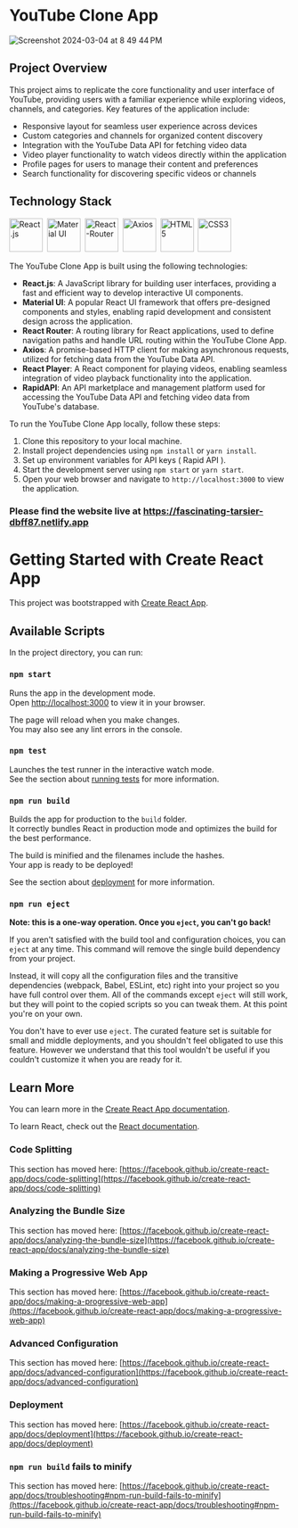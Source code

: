 # YouTube Clone App
![Screenshot 2024-03-04 at 8 49 44 PM](https://github.com/Ravi-7093/Youtube-Clone/assets/46593559/b2521efc-2695-4081-81a6-49d2074cc3b5)

## Project Overview 

This project aims to replicate the core functionality and user interface of YouTube, providing users with a familiar experience while exploring videos, channels, and categories. Key features of the application include:

- Responsive layout for seamless user experience across devices
- Custom categories and channels for organized content discovery
- Integration with the YouTube Data API for fetching video data
- Video player functionality to watch videos directly within the application
- Profile pages for users to manage their content and preferences
- Search functionality for discovering specific videos or channels

 ## Technology Stack    

 <img src="https://cdn.jsdelivr.net/gh/devicons/devicon@latest/icons/react/react-original.svg" title="React.js" alt="React.js" width="60" height="60"/>&nbsp;
 <img src="https://cdn.jsdelivr.net/gh/devicons/devicon@latest/icons/materialui/materialui-original.svg"  title="Material UI" alt="Material UI" width="60" height="60"/>&nbsp;
 <img src="https://cdn.jsdelivr.net/gh/devicons/devicon@latest/icons/reactrouter/reactrouter-original.svg" title="React-Router" alt="React-Router" width="60" height="60"/>&nbsp;
 <img src="https://cdn.jsdelivr.net/gh/devicons/devicon@latest/icons/axios/axios-plain-wordmark.svg" title="Axios" alt="Axios" width="60" height="60"/>&nbsp;
 <img src="https://cdn.jsdelivr.net/gh/devicons/devicon@latest/icons/html5/html5-original.svg" title="HTML5" alt="HTML5" width="60" height="60"/>&nbsp;
 <img src="https://cdn.jsdelivr.net/gh/devicons/devicon@latest/icons/css3/css3-original-wordmark.svg" title="CSS3" alt="CSS3" width="60" height="60"/>&nbsp;
          
          
The YouTube Clone App is built using the following technologies:

- **React.js**: A JavaScript library for building user interfaces, providing a fast and efficient way to develop interactive UI components.          
- **Material UI**: A popular React UI framework that offers pre-designed components and styles, enabling rapid development and consistent design across the application.
- **React Router**: A routing library for React applications, used to define navigation paths and handle URL routing within the YouTube Clone App.
- **Axios**: A promise-based HTTP client for making asynchronous requests, utilized for fetching data from the YouTube Data API.
- **React Player**: A React component for playing videos, enabling seamless integration of video playback functionality into the application.
- **RapidAPI**: An API marketplace and management platform used for accessing the YouTube Data API and fetching video data from YouTube's database.


To run the YouTube Clone App locally, follow these steps:

1. Clone this repository to your local machine.
2. Install project dependencies using `npm install` or `yarn install`.
3. Set up environment variables for API keys ( Rapid API ).
4. Start the development server using `npm start` or `yarn start`.
5. Open your web browser and navigate to `http://localhost:3000` to view the application.

### Please find the website live at https://fascinating-tarsier-dbff87.netlify.app



# Getting Started with Create React App

This project was bootstrapped with [Create React App](https://github.com/facebook/create-react-app).

## Available Scripts

In the project directory, you can run:

### `npm start`

Runs the app in the development mode.\
Open [http://localhost:3000](http://localhost:3000) to view it in your browser.

The page will reload when you make changes.\
You may also see any lint errors in the console.

### `npm test`

Launches the test runner in the interactive watch mode.\
See the section about [running tests](https://facebook.github.io/create-react-app/docs/running-tests) for more information.

### `npm run build`

Builds the app for production to the `build` folder.\
It correctly bundles React in production mode and optimizes the build for the best performance.

The build is minified and the filenames include the hashes.\
Your app is ready to be deployed!

See the section about [deployment](https://facebook.github.io/create-react-app/docs/deployment) for more information.

### `npm run eject`

**Note: this is a one-way operation. Once you `eject`, you can't go back!**

If you aren't satisfied with the build tool and configuration choices, you can `eject` at any time. This command will remove the single build dependency from your project.

Instead, it will copy all the configuration files and the transitive dependencies (webpack, Babel, ESLint, etc) right into your project so you have full control over them. All of the commands except `eject` will still work, but they will point to the copied scripts so you can tweak them. At this point you're on your own.

You don't have to ever use `eject`. The curated feature set is suitable for small and middle deployments, and you shouldn't feel obligated to use this feature. However we understand that this tool wouldn't be useful if you couldn't customize it when you are ready for it.

## Learn More

You can learn more in the [Create React App documentation](https://facebook.github.io/create-react-app/docs/getting-started).

To learn React, check out the [React documentation](https://reactjs.org/).

### Code Splitting

This section has moved here: [https://facebook.github.io/create-react-app/docs/code-splitting](https://facebook.github.io/create-react-app/docs/code-splitting)

### Analyzing the Bundle Size

This section has moved here: [https://facebook.github.io/create-react-app/docs/analyzing-the-bundle-size](https://facebook.github.io/create-react-app/docs/analyzing-the-bundle-size)

### Making a Progressive Web App

This section has moved here: [https://facebook.github.io/create-react-app/docs/making-a-progressive-web-app](https://facebook.github.io/create-react-app/docs/making-a-progressive-web-app)

### Advanced Configuration

This section has moved here: [https://facebook.github.io/create-react-app/docs/advanced-configuration](https://facebook.github.io/create-react-app/docs/advanced-configuration)

### Deployment

This section has moved here: [https://facebook.github.io/create-react-app/docs/deployment](https://facebook.github.io/create-react-app/docs/deployment)

### `npm run build` fails to minify

This section has moved here: [https://facebook.github.io/create-react-app/docs/troubleshooting#npm-run-build-fails-to-minify](https://facebook.github.io/create-react-app/docs/troubleshooting#npm-run-build-fails-to-minify)
